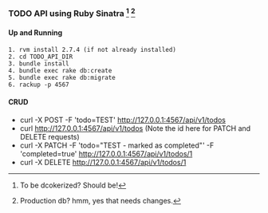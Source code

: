 ### TODO API using Ruby Sinatra [^1] [^2]

#### Up and Running
```
1. rvm install 2.7.4 (if not already installed)
2. cd TODO_API_DIR
3. bundle install
4. bundle exec rake db:create
5. bundle exec rake db:migrate
6. rackup -p 4567
```

#### CRUD
* curl -X POST -F 'todo=TEST' http://127.0.0.1:4567/api/v1/todos
* curl http://127.0.0.1:4567/api/v1/todos (Note the id here for PATCH and DELETE requests)
* curl -X PATCH -F 'todo="TEST - marked as completed"' -F 'completed=true' http://127.0.0.1:4567/api/v1/todos/1
* curl -X DELETE http://127.0.0.1:4567/api/v1/todos/1

[^1]: To be dcokerized? Should be!
[^2]: Production db? hmm, yes that needs changes.

